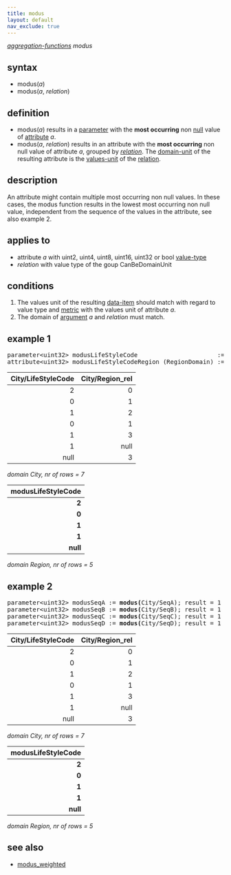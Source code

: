 ```yaml
---
title: modus
layout: default
nav_exclude: true
---
```

*[aggregation-functions](aggregation-functions) modus*

## syntax

- modus(*a*)
- modus(*a*, *relation*)

## definition

- modus(*a*) results in a [parameter](parameter) with the **most occurring** non [null](null) value of [attribute](attribute) *a*. 
- modus(*a*, *relation*) results in an attribute with the **most occurring** non null value of attribute *a*, grouped by *[relation](relation)*. The [domain-unit](domain-unit) of the resulting attribute is the [values-unit](values-unit) of the [relation](relation).

## description

An attribute might contain multiple most occurring non null values. In these cases, the modus function results in the lowest most occurring non null value, independent from the sequence of the values in the attribute, see also example 2.

## applies to

- attribute *a* with uint2, uint4, uint8, uint16, uint32 or bool [value-type](value-type)
- *relation* with value type of the goup CanBeDomainUnit

## conditions

1. The values unit of the resulting [data-item](data-item) should match with regard to value type and [metric](metric) with the values unit of attribute *a*.
2. The domain of [argument](argument) *a* and *relation* must match.

## example 1

<pre>
parameter&lt;uint32&gt; modusLifeStyleCode                      := <B>modus</B>(City/LifeStyleCode); result = 1
attribute&lt;uint32&gt; modusLifeStyleCodeRegion (RegionDomain) := <B>modus</B>(City/LifeStyleCode, City/Region_rel);
</pre>

| City/LifeStyleCode | City/Region_rel |
|-------------------:|----------------:|
| 2                  | 0               |
| 0                  | 1               |
| 1                  | 2               |
| 0                  | 1               |
| 1                  | 3               |
| 1                  | null            |
| null               | 3               |

*domain City, nr of rows = 7*

| **modusLifeStyleCode** |
|-----------------------:|
| **2**                  |
| **0**                  |
| **1**                  |
| **1**                  |
| **null**               |

*domain Region, nr of rows = 5*

## example 2

<pre>
parameter&lt;uint32&gt; modusSeqA := <B>modus(</B>City/SeqA); result = 1
parameter&lt;uint32&gt; modusSeqB := <B>modus(</B>City/SeqB); result = 1
parameter&lt;uint32&gt; modusSeqC := <B>modus(</B>City/SeqC); result = 1
parameter&lt;uint32&gt; modusSeqD := <B>modus(</B>City/SeqD); result = 1
</pre>

| City/LifeStyleCode | City/Region_rel |
|-------------------:|----------------:|
| 2                  | 0               |
| 0                  | 1               |
| 1                  | 2               |
| 0                  | 1               |
| 1                  | 3               |
| 1                  | null            |
| null               | 3               |

*domain City, nr of rows = 7*

| **modusLifeStyleCode** |
|-----------------------:|
| **2**                  |
| **0**                  |
| **1**                  |
| **1**                  |
| **null**               |

*domain Region, nr of rows = 5*

## see also

- [modus_weighted](modus_weighted)